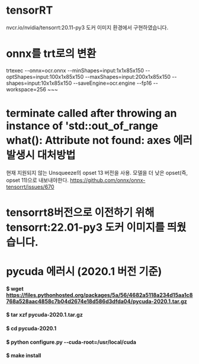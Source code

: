 # tensorRT

nvcr.io/nvidia/tensorrt:20.11-py3 도커 이미지 환경에서 구현하였습니다.


# onnx를 trt로의 변환

trtexec --onnx=ocr.onnx --minShapes=input:1x1x85x150 --optShapes=input:100x1x85x150 --maxShapes=input:200x1x85x150 --shapes=input:10x1x85x150 --saveEngine=ocr.engine --fp16 --workspace=256 ~~~

# terminate called after throwing an instance of 'std::out_of_range what(): Attribute not found: axes 에러 발생시 대처방법
현재 지원되지 않는 Unsqueeze의 opset 13 버전을 사용. 모델을 더 낮은 opset(즉, opset 11)으로 내보내야한다.
https://github.com/onnx/onnx-tensorrt/issues/670

# tensorrt8버전으로 이전하기 위해 tensorrt:22.01-py3 도커 이미지를 띄웠습니다.

# pycuda 에러시 (2020.1 버전 기준)
#### $ wget https://files.pythonhosted.org/packages/5a/56/4682a5118a234d15aa1c8768a528aac4858c7b04d2674e18d586d3dfda04/pycuda-2020.1.tar.gz
#### $ tar xzf pycuda-2020.1.tar.gz
#### $ cd pycuda-2020.1
#### $ python configure.py --cuda-root=/usr/local/cuda
#### $ make install
